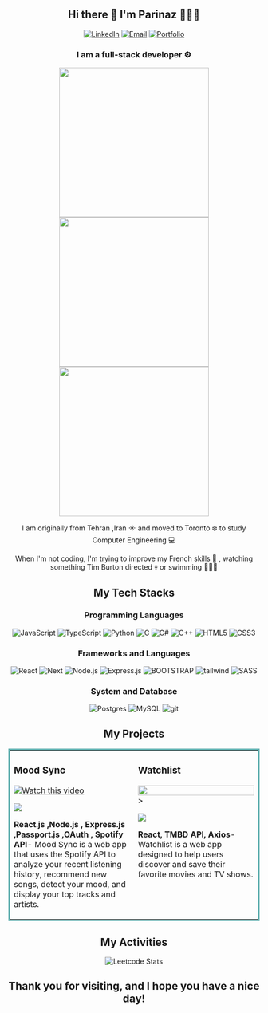 <section align="center">
<h1 > Hi there 👋  I'm Parinaz 👩🏻‍💻</h1>

<section align="center">
  
[![LinkedIn](https://img.shields.io/badge/LinkedIn-0077B5?style=for-the-badge&logo=linkedin&logoColor=white)](https://www.linkedin.com/in/parinaz-yousefi)
[![Email](https://img.shields.io/badge/Email-blue?style=for-the-badge&logo=microsoftexchange)](mailto:parinazyousefi1@gmail.com)
[![Portfolio](https://img.shields.io/badge/PORTFOLIO-purple?style=for-the-badge&logo=webflow&link=https%3A%2F%2Fdiwudev.ca)](https://parinazyousefi.com/)
</section>



<h3 > I am a full-stack developer ⚙️</h2>



<img src="https://github.com/user-attachments/assets/06baafe5-f3ee-4e64-817e-6ab9f10bc533" height=300px >
<img src="https://github.com/user-attachments/assets/fe0062f9-7d6e-4b0a-9690-9b6eae5e1bb9"  height=300px >
<img src="https://github.com/user-attachments/assets/c458d652-8d04-426c-95f0-a5c9dd02272c" height=300px>

<p>I am originally from Tehran ,Iran ☀️ and moved to Toronto ❄️ to study Computer Engineering 💻</p>
<p>When I'm not coding, I'm trying to improve my French skills 🥐 , watching something Tim Burton directed 💀 or swimming 🏊🏻‍♀️ </p>
</section>




<section align="center">
<h2>My Tech Stacks</h2>
<h3>Programming Languages</h3>
  
![JavaScript](https://img.shields.io/badge/javascript-%23323330.svg?style=for-the-badge&logo=javascript&logoColor=%23F7DF1E)
![TypeScript](https://img.shields.io/badge/typescript-%23007ACC.svg?style=for-the-badge&logo=typescript&logoColor=white)
![Python](https://img.shields.io/badge/python-3670A0?style=for-the-badge&logo=python&logoColor=ffdd54)
![C](https://img.shields.io/badge/c-%2300599C.svg?style=for-the-badge&logo=c&logoColor=white)
![C#](https://img.shields.io/badge/c%23-%23239120.svg?style=for-the-badge&logo=csharp&logoColor=white)
![C++](https://img.shields.io/badge/c++-%2300599C.svg?style=for-the-badge&logo=c%2B%2B&logoColor=white)
![HTML5](https://img.shields.io/badge/html5-%23E34F26.svg?style=for-the-badge&logo=html5&logoColor=white)
![CSS3](https://img.shields.io/badge/css3-%231572B6.svg?style=for-the-badge&logo=css3&logoColor=white)


<h3>Frameworks and Languages</h3>

![React](https://img.shields.io/badge/react-%2320232a.svg?style=for-the-badge&logo=react&logoColor=%2361DAFB)
![Next](https://img.shields.io/badge/next.js-000000?style=for-the-badge&logo=nextdotjs&logoColor=white)
![Node.js](https://img.shields.io/badge/Node.js-339933?style=for-the-badge&logo=nodedotjs&logoColor=white)
![Express.js](https://img.shields.io/badge/express.js-%23404d59.svg?style=for-the-badge&logo=express&logoColor=%2361DAFB)
![BOOTSTRAP](https://img.shields.io/badge/bootstrap-%23563D7C.svg?style=for-the-badge&logo=bootstrap&logoColor=white)
![tailwind](https://img.shields.io/badge/Tailwind_CSS-38B2AC?style=for-the-badge&logo=tailwind-css&logoColor=white)
![SASS](https://img.shields.io/badge/SASS-hotpink.svg?style=for-the-badge&logo=SASS&logoColor=white)

<h3>System and Database</h3>

![Postgres](https://img.shields.io/badge/postgres-%23316192.svg?style=for-the-badge&logo=postgresql&logoColor=white)
![MySQL](https://img.shields.io/badge/mysql-4479A1.svg?style=for-the-badge&logo=mysql&logoColor=white)
![git](https://img.shields.io/badge/GIT-E44C30?style=for-the-badge&logo=git&logoColor=white)

</section>

<section align="center">
<h2>My Projects</h2>
<table bordercolor="#66b2b2">
  <tr>
    <td width="50%" valign="top">
      <h3>Mood Sync</h3>
<!--  <img src="https://github.com/user-attachments/assets/56de3b6f-6932-4946-984a-4bcb922cbcc4" width=360px ></img> -->
<!--      [![Watch this video](https://img.youtube.com/vi/dQw4w9WgXcQ/0.jpg)](https://www.youtube.com/watch?v=dQw4w9WgXcQ) -->
<a href="https://www.youtube.com/watch?v=MPU99RNoKes" target="_blank">
  <img src="https://img.youtube.com/vi/MPU99RNoKes/0.jpg" alt="Watch this video" />
</a>


  <p>
  <a href="https://github.com/parinazyousefi/parinaz-yousefi-mood-sync" target="_blank">
    <img src="https://img.shields.io/badge/Code-black?style=for-the-badge&logo=github">
  </a>  
   
   </p>
        <p><strong>React.js ,Node.js , Express.js ,Passport.js ,OAuth , Spotify API</strong>- Mood Sync is a web app that uses the Spotify API to analyze your recent listening history, recommend new songs, detect your mood, and display your top tracks and artists.</p>
</p>
    </td>
    <td width="50%" valign="top">
      <h3>Watchlist</h3>
    <img src="https://github.com/user-attachments/assets/396d3d10-ede6-4657-bb7e-7bd8f5e47c6a" width=100% height=50%> ></img>
   
  <p>
  <a href="https://github.com/parinazyousefi/parinaz-yousefi-watchlist" target="_blank">
    <img src="https://img.shields.io/badge/Code-black?style=for-the-badge&logo=github">
    
  </a>  
      </p>
        <p><strong> React, TMBD API, Axios</strong>- Watchlist is a web app designed to help users discover and save their favorite movies and TV shows.</p>
    </td>
  </tr>
  
</table>
</section>

<section align="center">

<h2>My Activities</h2>

![Leetcode Stats](https://leetcard.jacoblin.cool/parinazyousefi1)
</section>

<h2 align="center">Thank you for visiting, and I hope you have a nice day!</h3>
